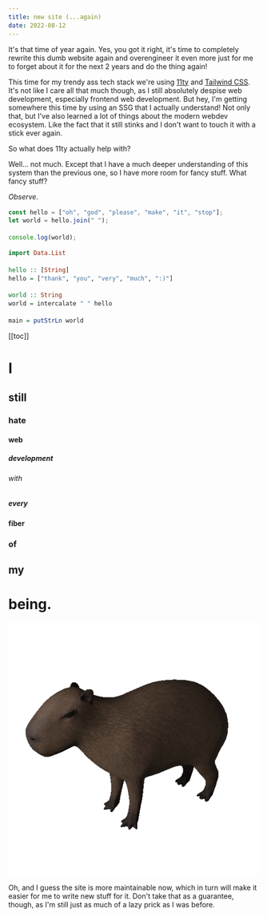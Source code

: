 ```yaml
---
title: new site (...again)
date: 2022-08-12
---
```


It's that time of year again. Yes, you got it right, it's time to completely rewrite this dumb website again and overengineer it even more just for me to forget about it for the next 2 years and do the thing again!

This time for my trendy ass tech stack we're using [11ty](https://www.11ty.dev/) and [Tailwind CSS](https://tailwindcss.com/). It's not like I care all that much though, as I still absolutely despise web development, especially frontend web development. But hey, I'm getting somewhere this time by using an SSG that I actually understand! Not only that, but I've also learned a lot of things about the modern webdev ecosystem. Like the fact that it still stinks and I don't want to touch it with a stick ever again.

So what does 11ty actually help with?

Well... not much. Except that I have a much deeper understanding of this system than the previous one, so I have more room for fancy stuff. What fancy stuff?

_Observe_.

```javascript
const hello = ["oh", "god", "please", "make", "it", "stop"];
let world = hello.join(" ");

console.log(world);
```

```haskell
import Data.List

hello :: [String]
hello = ["thank", "you", "very", "much", ":)"]

world :: String
world = intercalate " " hello

main = putStrLn world
```

[[toc]]

# I

## still

### hate

#### web

##### development

###### with

##### every

#### fiber

### of

## my

# being.

![This work is based on ["Capybara"](https://sketchfab.com/3d-models/capybara-445b5a9c131d482fad76bf5b6c2f8271) by [Rectus](https://sketchfab.com/rectus) licensed under [CC-BY-NC-4.0](http://creativecommons.org/licenses/by-nc/4.0/)](carpincho.gif)

Oh, and I guess the site is more maintainable now, which in turn will make it easier for me to write new stuff for it. Don't take that as a guarantee, though, as I'm still just as much of a lazy prick as I was before.
